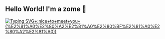 ## Hello World! I'm a zome 👋


[![Typing SVG](https://readme-typing-svg.demolab.comfont=Fira+Code&pause=1000&width=435&lines=hi+im+zome+%3A)+;nice+to+meet+you+(%E2%81%A0%E2%80%A2%E2%81%A0%E2%80%BF%E2%81%A0%E2%80%A2%E2%81%A0))](https://git.io/typing-svg)
<!--
**Zcoder4/Zcoder4** is a ✨ _special_ ✨ repository because its `README.md` (this file) appears on your GitHub profile.

Here are some ideas to get you started:

- 🔭 I’m currently working on ...
- 🌱 I’m currently learning ...
- 👯 I’m looking to collaborate on ...
- 🤔 I’m looking for help with ...
- 💬 Ask me about ...
- 📫 How to reach me: ...
- 😄 Pronouns: ...
- ⚡ Fun fact: ...
-->
